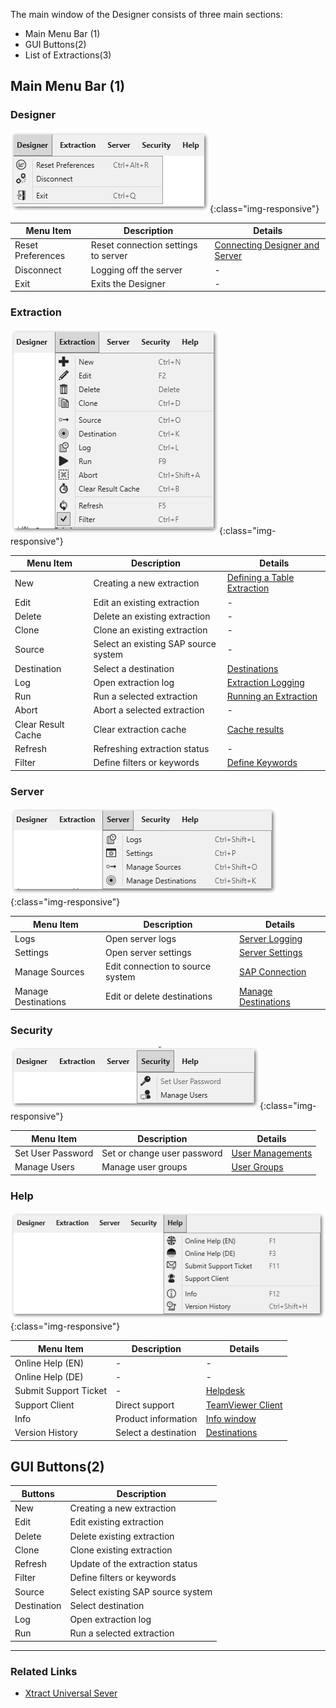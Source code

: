 
The main window of the Designer consists of three main sections:
- Main Menu Bar (1)
- GUI Buttons(2)
- List of Extractions(3)

## Main Menu Bar (1)

### Designer

![menueleiste_designer](/img/content/xu/menueleiste_designer.png){:class="img-responsive"}

Menu Item |Description | Details
------------ | ------------ | -------------
Reset Preferences  | Reset connection settings to server | [Connecting Designer and Server](../getting-started-xu/connect-designer-with-server)
Disconnect | Logging off the server | -
Exit | Exits the Designer | -

### Extraction

![menueleiste_extraction](/img/content/xu/menueleiste_extraction.png){:class="img-responsive"}

Menu Item | Description | Details
------------ | ------------ | -------------
New  | Creating a new extraction | [Defining a Table Extraction](../getting-started-xu/define-a-table-extraction)
Edit | Edit an existing extraction | -
Delete | Delete an existing extraction | -
Clone | Clone an existing extraction | -
Source | Select an existing SAP source system | -
Destination | Select a destination | [Destinations](../xu-destinations)
Log | Open extraction log | [Extraction Logging](../logging/extraction-logging)
Run  | Run a selected extraction | [Running an Extraction](../getting-started-xu/run-an-extraction)
Abort | Abort a selected extraction | -
Clear Result Cache | Clear extraction cache | [Cache results](../getting-started-xu/general-settings#misc-tab)
Refresh | Refreshing extraction status | -
Filter | Define filters or keywords |  [Define Keywords](../getting-started-xu/general-settings#misc-tab)

### Server

![menueleiste_server](/img/content/xu/menueleiste_server.png){:class="img-responsive"}

Menu Item | Description | Details
------------ | ------------ | -------------
Logs  | Open server logs | [Server Logging](../logging/server-logging)
Settings | Open server settings | [Server Settings](../server/server-settings)
Manage Sources | Edit connection to source system | [SAP Connection](../introduction/sap-connection)
Manage Destinations | Edit or delete destinations | [Manage Destinations](../xu-destinations/managing-destinations)

### Security

![menueleiste_security](/img/content/xu/menueleiste_security.png){:class="img-responsive"}

Menu Item | Description  | Details
------------ | ------------ | -------------
Set User Password  | Set or change user password  | [User Managements](../security/user-management#user)
Manage Users | Manage user groups | [User Groups](../user-management#user-groups)

### Help

![menueleiste_help](/img/content/xu/menueleiste_help.png){:class="img-responsive"}

Menu Item | Description | Details
------------ | ------------ | -------------
Online Help (EN) | <!-----> - <!-----> | <!-----> - <!-----> 
Online Help (DE) | - | -
Submit Support Ticket | - | [Helpdesk](https://support.theobald-software.com/helpdesk/User/Register)
Support Client | Direct support | [TeamViewer Client](https://get.teamviewer.com/theobaldsoftware)
Info | Product information | [Info window](../introduction/license#about-xtract-universal---info-window)
Version History | Select a destination | [Destinations](../xu-destinations)

## GUI Buttons(2)

Buttons | Description 
------------ | ------------ 
New | Creating a new extraction 
Edit |  Edit existing extraction |
Delete |  Delete existing extraction  |
Clone |  Clone existing extraction  |
Refresh | Update of the extraction status  |
Filter |  Define filters or keywords |
Source|  Select existing SAP source system  |
Destination | Select destination  |
Log | Open extraction log  |
Run  | Run a selected extraction  | 

*****
### Related Links
- [Xtract Universal Sever](./server)



